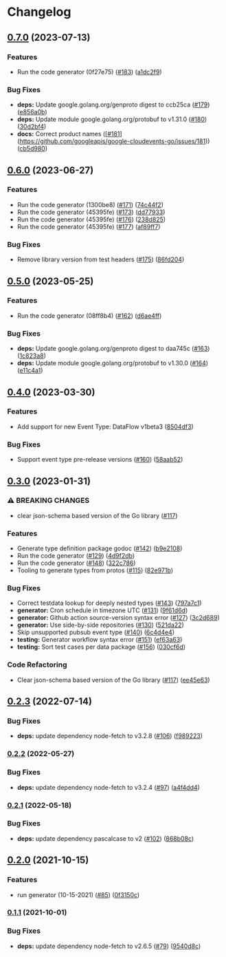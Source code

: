 # Changelog

## [0.7.0](https://github.com/googleapis/google-cloudevents-go/compare/v0.6.0...v0.7.0) (2023-07-13)


### Features

* Run the code generator (0f27e75) ([#183](https://github.com/googleapis/google-cloudevents-go/issues/183)) ([a1dc2f9](https://github.com/googleapis/google-cloudevents-go/commit/a1dc2f9b451966a0a06830b60ea82b9bb51773d2))


### Bug Fixes

* **deps:** Update google.golang.org/genproto digest to ccb25ca ([#179](https://github.com/googleapis/google-cloudevents-go/issues/179)) ([e856a0b](https://github.com/googleapis/google-cloudevents-go/commit/e856a0b7e32fa2c685d77c883cdbbd11bea27095))
* **deps:** Update module google.golang.org/protobuf to v1.31.0 ([#180](https://github.com/googleapis/google-cloudevents-go/issues/180)) ([30d2bf4](https://github.com/googleapis/google-cloudevents-go/commit/30d2bf4f584832c2c3dec9adb69510e1386f2013))
* **docs:** Correct product names ([[#181](https://github.com/googleapis/google-cloudevents-go/issues/181)](https://github.com/googleapis/google-cloudevents-go/issues/181)) ([cb5d980](https://github.com/googleapis/google-cloudevents-go/commit/cb5d9801c1d10139a4bafaafbd58cc06a739873a))

## [0.6.0](https://github.com/googleapis/google-cloudevents-go/compare/v0.5.0...v0.6.0) (2023-06-27)


### Features

* Run the code generator (1300be8) ([#171](https://github.com/googleapis/google-cloudevents-go/issues/171)) ([74c44f2](https://github.com/googleapis/google-cloudevents-go/commit/74c44f20b0ce858b128c1e19b8d0436470ccd757))
* Run the code generator (45395fe) ([#173](https://github.com/googleapis/google-cloudevents-go/issues/173)) ([dd77933](https://github.com/googleapis/google-cloudevents-go/commit/dd779339a48877382e5eb816a50b890ccd9405c8))
* Run the code generator (45395fe) ([#176](https://github.com/googleapis/google-cloudevents-go/issues/176)) ([238d825](https://github.com/googleapis/google-cloudevents-go/commit/238d825a1c9fea635bc4cf60120c39b530f6a0b5))
* Run the code generator (45395fe) ([#177](https://github.com/googleapis/google-cloudevents-go/issues/177)) ([af89ff7](https://github.com/googleapis/google-cloudevents-go/commit/af89ff7873cf17caac21af1b2f9ea9b96a4e23ef))


### Bug Fixes

* Remove library version from test headers ([#175](https://github.com/googleapis/google-cloudevents-go/issues/175)) ([86fd204](https://github.com/googleapis/google-cloudevents-go/commit/86fd204b7a2d50b791cc2bae3133ecf6164b50fd))

## [0.5.0](https://github.com/googleapis/google-cloudevents-go/compare/v0.4.0...v0.5.0) (2023-05-25)


### Features

* Run the code generator (08ff8b4) ([#162](https://github.com/googleapis/google-cloudevents-go/issues/162)) ([d6ae4ff](https://github.com/googleapis/google-cloudevents-go/commit/d6ae4ffe75b73207a5f3fa9e73152236e6f4680c))


### Bug Fixes

* **deps:** Update google.golang.org/genproto digest to daa745c ([#163](https://github.com/googleapis/google-cloudevents-go/issues/163)) ([1c823a8](https://github.com/googleapis/google-cloudevents-go/commit/1c823a8929478cdeb99a2f43f106d277eafb7b94))
* **deps:** Update module google.golang.org/protobuf to v1.30.0 ([#164](https://github.com/googleapis/google-cloudevents-go/issues/164)) ([e11c4a1](https://github.com/googleapis/google-cloudevents-go/commit/e11c4a1ec21999cbdb2e32a149fe7743246f5d65))

## [0.4.0](https://github.com/googleapis/google-cloudevents-go/compare/v0.3.0...v0.4.0) (2023-03-30)


### Features

* Add support for new Event Type: DataFlow v1beta3 ([8504df3](https://github.com/googleapis/google-cloudevents-go/commit/8504df35ac0d25d907f960019cee432e60653d0d))


### Bug Fixes

* Support event type pre-release versions ([#160](https://github.com/googleapis/google-cloudevents-go/issues/160)) ([58aab52](https://github.com/googleapis/google-cloudevents-go/commit/58aab5260f1a2af84591e0dbc524582f685f6e5d))

## [0.3.0](https://github.com/googleapis/google-cloudevents-go/compare/v0.2.3...v0.3.0) (2023-01-31)


### ⚠ BREAKING CHANGES

* clear json-schema based version of the Go library ([#117](https://github.com/googleapis/google-cloudevents-go/issues/117))

### Features

* Generate type definition package godoc ([#142](https://github.com/googleapis/google-cloudevents-go/issues/142)) ([b9e2108](https://github.com/googleapis/google-cloudevents-go/commit/b9e2108ebc539fe8d2565da60b70c1a3f1478ee7))
* Run the code generator ([#129](https://github.com/googleapis/google-cloudevents-go/issues/129)) ([4d9f2db](https://github.com/googleapis/google-cloudevents-go/commit/4d9f2db181810f528ba351d8c2b3d758c4c93a0b))
* Run the code generator ([#148](https://github.com/googleapis/google-cloudevents-go/issues/148)) ([322c786](https://github.com/googleapis/google-cloudevents-go/commit/322c786abef2dfa47cce9a2d082ed83e47f5b10e))
* Tooling to generate types from protos ([#115](https://github.com/googleapis/google-cloudevents-go/issues/115)) ([82e971b](https://github.com/googleapis/google-cloudevents-go/commit/82e971b95f34e445d1eb51ff202be9441ec4c906))


### Bug Fixes

* Correct testdata lookup for deeply nested types ([#143](https://github.com/googleapis/google-cloudevents-go/issues/143)) ([797a7c1](https://github.com/googleapis/google-cloudevents-go/commit/797a7c1e4bc19f556367330e213a7da3aa95aae7))
* **generator:** Cron schedule in timezone UTC ([#131](https://github.com/googleapis/google-cloudevents-go/issues/131)) ([9f61d6d](https://github.com/googleapis/google-cloudevents-go/commit/9f61d6d0d13bc36246ae7df19258d99247aed0ee))
* **generator:** Github action source-version syntax error ([#127](https://github.com/googleapis/google-cloudevents-go/issues/127)) ([3c2d689](https://github.com/googleapis/google-cloudevents-go/commit/3c2d6895c4043f1043ef4de191b354859858230a))
* **generator:** Use side-by-side repositories ([#130](https://github.com/googleapis/google-cloudevents-go/issues/130)) ([521da22](https://github.com/googleapis/google-cloudevents-go/commit/521da225b7e85d6901bdc316b9542d1060aad29e))
* Skip unsupported pubsub event type ([#140](https://github.com/googleapis/google-cloudevents-go/issues/140)) ([6c4d4e4](https://github.com/googleapis/google-cloudevents-go/commit/6c4d4e4c144439c269a66fd86e076673db7041cd))
* **testing:** Generator workflow syntax error ([#151](https://github.com/googleapis/google-cloudevents-go/issues/151)) ([ef63a63](https://github.com/googleapis/google-cloudevents-go/commit/ef63a63ea939a736fe1d92597826e3abd01565a6))
* **testing:** Sort test cases per data package ([#156](https://github.com/googleapis/google-cloudevents-go/issues/156)) ([030cf6d](https://github.com/googleapis/google-cloudevents-go/commit/030cf6dced4d3ac2748a32e760f53f17fffd698e))


### Code Refactoring

* Clear json-schema based version of the Go library ([#117](https://github.com/googleapis/google-cloudevents-go/issues/117)) ([ee45e63](https://github.com/googleapis/google-cloudevents-go/commit/ee45e636b4393792ab0fbccb237c35081fc87e18))

## [0.2.3](https://github.com/googleapis/google-cloudevents-go/compare/v0.2.2...v0.2.3) (2022-07-14)


### Bug Fixes

* **deps:** update dependency node-fetch to v3.2.8 ([#106](https://github.com/googleapis/google-cloudevents-go/issues/106)) ([f989223](https://github.com/googleapis/google-cloudevents-go/commit/f989223899b6416c31944e47de5ba96039a8f1be))

### [0.2.2](https://github.com/googleapis/google-cloudevents-go/compare/v0.2.1...v0.2.2) (2022-05-27)


### Bug Fixes

* **deps:** update dependency node-fetch to v3.2.4 ([#97](https://github.com/googleapis/google-cloudevents-go/issues/97)) ([a4f4dd4](https://github.com/googleapis/google-cloudevents-go/commit/a4f4dd423f2ff502647efeb52fb6b5cb9b93c19e))

### [0.2.1](https://github.com/googleapis/google-cloudevents-go/compare/v0.2.0...v0.2.1) (2022-05-18)


### Bug Fixes

* **deps:** update dependency pascalcase to v2 ([#102](https://github.com/googleapis/google-cloudevents-go/issues/102)) ([868b08c](https://github.com/googleapis/google-cloudevents-go/commit/868b08cd730a504d4a6c20ad5e3e25aaf14f9b2a))

## [0.2.0](https://www.github.com/googleapis/google-cloudevents-go/compare/v0.1.1...v0.2.0) (2021-10-15)


### Features

* run generator (10-15-2021) ([#85](https://www.github.com/googleapis/google-cloudevents-go/issues/85)) ([0f3150c](https://www.github.com/googleapis/google-cloudevents-go/commit/0f3150c20752d8f66341b2b32892e3847b571d44))

### [0.1.1](https://www.github.com/googleapis/google-cloudevents-go/compare/v0.1.0...v0.1.1) (2021-10-01)


### Bug Fixes

* **deps:** update dependency node-fetch to v2.6.5 ([#79](https://www.github.com/googleapis/google-cloudevents-go/issues/79)) ([9540d8c](https://www.github.com/googleapis/google-cloudevents-go/commit/9540d8c68b0d26c8b43b566a2feacb4cee3d9a9b))
